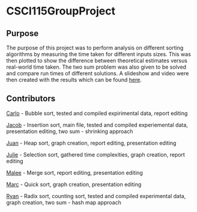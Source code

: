 # CSCI115GroupProject

## Purpose
The purpose of this project was to perform analysis on different sorting algorithms by measuring the time taken for different inputs sizes. This was then plotted to show the difference between theoretical estimates versus real-world time taken. The two sum problem was also given to be solved and compare run times of different solutions. A slideshow and video were then created with the results which can be found [here](https://drive.google.com/file/d/1LHEhMkKauvrjQcCQ5uFS5jrMVFuqXj6e/view?usp=sharing).

## Contributors
[Carlo](https://github.com/RichardPhist) - Bubble sort, tested and compiled expirimental data, report editing

[Jacob](https://github.com/jwhitlow45) - Insertion sort, main file, tested and compiled experiemental data, presentation editing, two sum - shrinking approach

[Juan](https://github.com/mennymendoza) - Heap sort, graph creation, report editing, presentation editing

[Julie](https://github.com/julietaMendez) - Selection sort, gathered time complexities, graph creation, report editing

[Malee](https://github.com/MSeechan) - Merge sort, report editing, presentation editing

[Marc](https://github.com/mbnty) - Quick sort, graph creation, presentation editing

[Ryan](https://github.com/Ryan1Up) - Radix sort, counting sort, tested and compiled experimental data, graph creation, two sum - hash map approach
